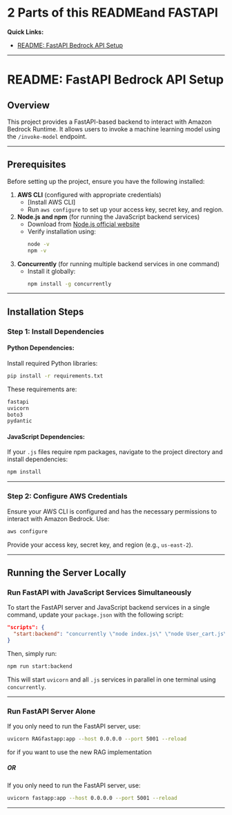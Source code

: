 # 2 Parts of this READMEand FASTAPI

**Quick Links:**
- [README: FastAPI Bedrock API Setup](#overview)

---

# README: FastAPI Bedrock API Setup

## Overview
This project provides a FastAPI-based backend to interact with Amazon Bedrock Runtime. It allows users to invoke a machine learning model using the `/invoke-model` endpoint.

---

## Prerequisites

Before setting up the project, ensure you have the following installed:

1. **AWS CLI** (configured with appropriate credentials)
   - [Install AWS CLI]
   - Run `aws configure` to set up your access key, secret key, and region.
2. **Node.js and npm** (for running the JavaScript backend services)
   - Download from [Node.js official website](https://nodejs.org/)
   - Verify installation using:
     ```bash
     node -v
     npm -v
     ```
3. **Concurrently** (for running multiple backend services in one command)
   - Install it globally:
     ```bash
     npm install -g concurrently
     ```

---

## Installation Steps

### Step 1: Install Dependencies

#### Python Dependencies:
Install required Python libraries:
```bash
pip install -r requirements.txt
```
These requirements are:
```bash
fastapi
uvicorn
boto3
pydantic
```

#### JavaScript Dependencies:
If your `.js` files require npm packages, navigate to the project directory and install dependencies:
```bash
npm install
```

---

### Step 2: Configure AWS Credentials

Ensure your AWS CLI is configured and has the necessary permissions to interact with Amazon Bedrock. Use:
```bash
aws configure
```
Provide your access key, secret key, and region (e.g., `us-east-2`).

---

## Running the Server Locally

### Run FastAPI with JavaScript Services Simultaneously

To start the FastAPI server and JavaScript backend services in a single command, update your `package.json` with the following script:

```json
"scripts": {
  "start:backend": "concurrently \"node index.js\" \"node User_cart.js\""
}
```

Then, simply run:
```bash
npm run start:backend
```

This will start `uvicorn` and all `.js` services in parallel in one terminal using `concurrently`.

---


### Run FastAPI Server Alone
If you only need to run the FastAPI server, use:
```bash
uvicorn RAGfastapp:app --host 0.0.0.0 --port 5001 --reload
```
for if you want to use the new RAG implementation

##### OR

If you only need to run the FastAPI server, use:
```bash
uvicorn fastapp:app --host 0.0.0.0 --port 5001 --reload
```

---
